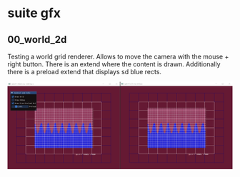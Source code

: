# suite gfx

## 00_world_2d

Testing a world grid renderer. Allows to move the camera with the mouse + right button.
There is an extend where the content is drawn. Additionally there is a preload extend 
that displays sd blue rects.

![00_world_2d]( readme_images/00_world_2d.jpg )
